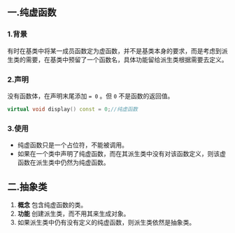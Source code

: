 ## 一.纯虚函数

### 1.背景

有时在基类中将某一成员函数定为虚函数，并不是基类本身的要求，而是考虑到派生类的需要，在基类中预留了一个函数名，具体功能留给派生类根据需要去定义。

### 2.声明

没有函数体，在声明末尾添加 `= 0` 。但 `0` 不是函数的返回值。

```c++
virtual void display() const = 0;//纯虚函数
```

### 3.使用

+	纯虚函数只是一个占位符，不能被调用。
+	如果在一个类中声明了纯虚函数，而在其派生类中没有对该函数定义，则该虚函数在派生类中仍然为纯虚函数。

## 二.抽象类

1.	**概念** 包含纯虚函数的类。
2.	**功能** 创建派生类，而不用其来生成对象。
3.	如果派生类中仍有没有定义的纯虚函数，则派生类依然是抽象类。